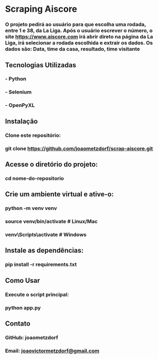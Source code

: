# Scraping Aiscore

### O projeto pedirá ao usuário para que escolha uma rodada, entre 1 e 38, da La Liga. Após o usuário escrever o número, o site https://www.aiscore.com irá abrir direto na página da La Liga, irá selecionar a rodada escolhida e extrair os dados. Os dados são: Data, time da casa, resultado, time visitante

## Tecnologias Utilizadas

### - Python

### - Selenium

### - OpenPyXL

## Instalação

### Clone este repositório:

### git clone https://github.com/joaometzdorf/scrap-aiscore.git

## Acesse o diretório do projeto:

### cd nome-do-repositorio

## Crie um ambiente virtual e ative-o:

### python -m venv venv

### source venv/bin/activate # Linux/Mac

### venv\Scripts\activate # Windows

## Instale as dependências:

### pip install -r requirements.txt

## Como Usar

### Execute o script principal:

### python app.py

## Contato

### GitHub: joaometzdorf

### Email: joaovictormetzdorf@gmail.com

